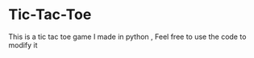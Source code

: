 # Tic-Tac-Toe

This is a tic tac toe game I made in python , Feel free to use the code to modify it
